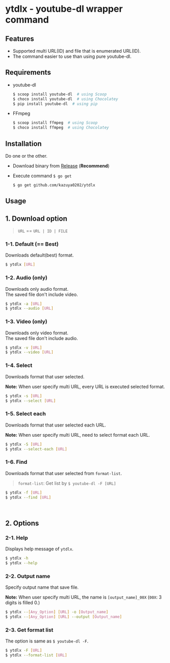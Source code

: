 # ytdlx - youtube-dl wrapper command

## Features

+ Supported multi URL(ID) and file that is enumerated URL(ID).
+ The command easier to use than using pure youtube-dl.

## Requirements

+ youtube-dl

  ```sh
  $ scoop install youtube-dl  # using Scoop
  $ choco install youtube-dl  # using Chocolatey
  $ pip install youtube-dl  # using pip
  ```

+ FFmpeg

  ```sh
  $ scoop install ffmpeg  # using Scoop
  $ choco install ffmpeg  # using Chocolatey
  ```

## Installation

Do one or the other.

+ Download binary from [Release](https://github.com/kazuya0202/ytdlx/releases) (**Recommend**)

+ Execute command `$ go get`

  ```sh
  $ go get github.com/kazuya0202/ytdlx
  ```

## Usage

## 1. Download option

> `URL` == `URL | ID | FILE`

### 1-1. Default (== Best)

Downloads default(best) format.

```sh
$ ytdlx [URL]
```

### 1-2. Audio (only)

Downloads only audio format.  
The saved file don't include video.

```sh
$ ytdlx -a [URL]
$ ytdlx --audio [URL]
```

### 1-3. Video (only)

Downloads only video format.  
The saved file don't include audio.

```sh
$ ytdlx -v [URL]
$ ytdlx --video [URL]
```

### 1-4. Select

Downloads format that user selected.

**Note:** When user specify multi URL, every URL is executed selected format.

```sh
$ ytdlx -s [URL]
$ ytdlx --select [URL]
```



### 1-5. Select each

Downloads format that user selected each URL.

**Note:** When user specify multi URL, need to select format each URL.

```sh
$ ytdlx -S [URL]
$ ytdlx --select-each [URL]
```

### 1-6. Find

Downloads format that user selected from `format-list`.

> `format-list`: Get list by `$ youtube-dl -F [URL]`

```sh
$ ytdlx -f [URL]
$ ytdlx --find [URL]
```

<br>

## 2. Options

### 2-1. Help

Displays help message of `ytdlx`.

```sh
$ ytdlx -h
$ ytdlx --help
```

### 2-2. Output name

Specify output name that save file.

**Note:** When user specify multi URL, the name is `[output_name]_00X` (`00X`: 3 digits is filled 0.)

```sh
$ ytdlx --[Any_Option] [URL] -o [Output_name]
$ ytdlx --[Any_Option] [URL] --output [Output_name]
```

### 2-3. Get format list

The option is same as `$ youtube-dl -F`.

```sh
$ ytdlx -F [URL]
$ ytdlx --format-list [URL]
```

